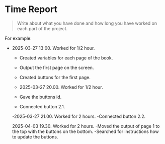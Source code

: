 # Time Report

> Write about what you have done and how long you have worked on each part of the project.

For example: 

- 2025-03-27 13:00. Worked for 1/2 hour.
  - Created variables for each page of the book.
  - Output the first page on the screen.
  - Created buttons for the first page. 

  - 2025-03-27 20.00. Worked for 1/2 hour. 
  - Gave the buttons id.
  - Connected button 2.1. 

  -2025-03-27 21.00. Worked for 2 hours.
  -Connected button 2.2. 

  2025-04-03 19.30. Worked for 2 hours.
  -Moved the output of page 1 to the top with the buttons on the bottom.
  -Searched for instructions how to update the buttons. 